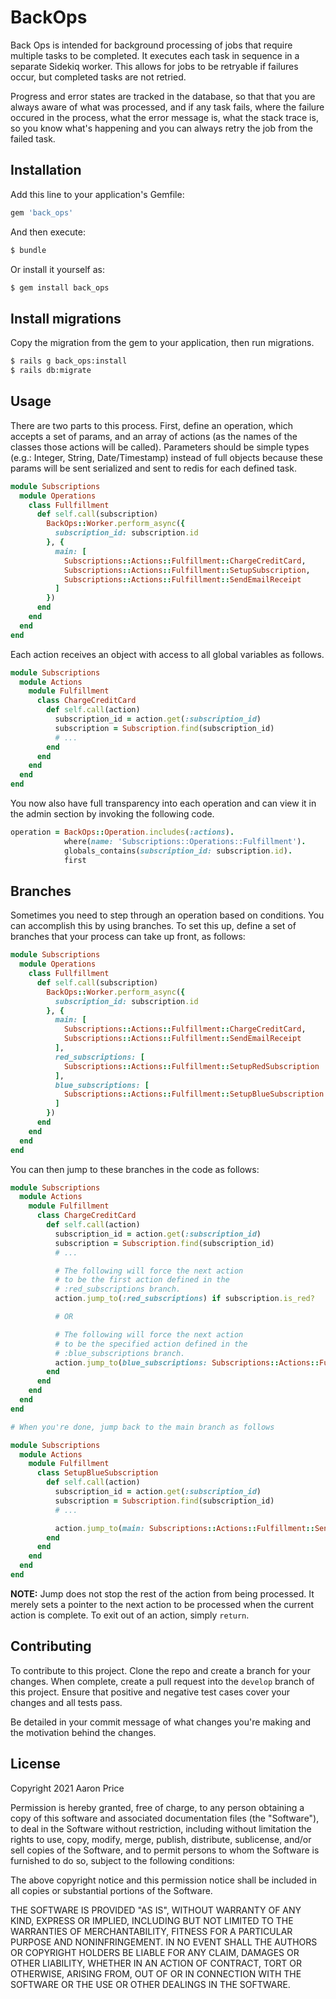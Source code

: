 # BackOps

Back Ops is intended for background processing of jobs that require multiple tasks to be completed. It executes each task in sequence in a separate Sidekiq worker. This allows for jobs to be retryable if failures occur, but completed tasks are not retried.

Progress and error states are tracked in the database, so that that you are always aware of what was processed, and if any task fails, where the failure occured in the process, what the error message is, what the stack trace is, so you know what's happening and you can always retry the job from the failed task.

## Installation
Add this line to your application's Gemfile:

```ruby
gem 'back_ops'
```

And then execute:
```bash
$ bundle
```

Or install it yourself as:
```bash
$ gem install back_ops
```

## Install migrations
Copy the migration from the gem to your application, then run migrations.

```bash
$ rails g back_ops:install
$ rails db:migrate
```

## Usage

There are two parts to this process. First, define an operation, which accepts a set of params, and an array of actions (as the names of the classes those actions will be called). Parameters should be simple types (e.g.: Integer, String, Date/Timestamp) instead of full objects because these params will be sent serialized and sent to redis for each defined task.

```ruby
module Subscriptions
  module Operations
    class Fullfillment
      def self.call(subscription)
        BackOps::Worker.perform_async({
          subscription_id: subscription.id
        }, {
          main: [
            Subscriptions::Actions::Fulfillment::ChargeCreditCard,
            Subscriptions::Actions::Fulfillment::SetupSubscription,
            Subscriptions::Actions::Fulfillment::SendEmailReceipt
          ]
        })
      end
    end
  end
end
```

Each action receives an object with access to all global variables as follows.

```ruby
module Subscriptions
  module Actions
    module Fulfillment
      class ChargeCreditCard
        def self.call(action)
          subscription_id = action.get(:subscription_id)
          subscription = Subscription.find(subscription_id)
          # ...
        end
      end
    end
  end
end
```

You now also have full transparency into each operation and can view it in the admin section by invoking the following code.

```ruby
operation = BackOps::Operation.includes(:actions).
            where(name: 'Subscriptions::Operations::Fulfillment').
            globals_contains(subscription_id: subscription.id).
            first
```

## Branches

Sometimes you need to step through an operation based on conditions. You can accomplish this by using branches. To set this up, define a set of branches that your process can take up front, as follows:

```ruby
module Subscriptions
  module Operations
    class Fullfillment
      def self.call(subscription)
        BackOps::Worker.perform_async({
          subscription_id: subscription.id
        }, {
          main: [
            Subscriptions::Actions::Fulfillment::ChargeCreditCard,
            Subscriptions::Actions::Fulfillment::SendEmailReceipt
          ],
          red_subscriptions: [
            Subscriptions::Actions::Fulfillment::SetupRedSubscription
          ],
          blue_subscriptions: [
            Subscriptions::Actions::Fulfillment::SetupBlueSubscription
          ]
        })
      end
    end
  end
end
```

You can then jump to these branches in the code as follows:

```ruby
module Subscriptions
  module Actions
    module Fulfillment
      class ChargeCreditCard
        def self.call(action)
          subscription_id = action.get(:subscription_id)
          subscription = Subscription.find(subscription_id)
          # ...

          # The following will force the next action
          # to be the first action defined in the
          # :red_subscriptions branch.
          action.jump_to(:red_subscriptions) if subscription.is_red?

          # OR

          # The following will force the next action
          # to be the specified action defined in the
          # :blue_subscriptions branch.
          action.jump_to(blue_subscriptions: Subscriptions::Actions::Fulfillment::SetupBlueSubscription) if subscription.is_blue?
        end
      end
    end
  end
end

# When you're done, jump back to the main branch as follows

module Subscriptions
  module Actions
    module Fulfillment
      class SetupBlueSubscription
        def self.call(action)
          subscription_id = action.get(:subscription_id)
          subscription = Subscription.find(subscription_id)
          # ...

          action.jump_to(main: Subscriptions::Actions::Fulfillment::SendEmailReceipt)
        end
      end
    end
  end
end
```

**NOTE:** Jump does not stop the rest of the action from being processed. It merely sets a pointer to the next action to be processed when the current action is complete. To exit out of an action, simply `return`.


## Contributing
To contribute to this project. Clone the repo and create a branch for your changes. When complete, create a pull request into the `develop` branch of this project. Ensure that positive and negative test cases cover your changes and all tests pass.

Be detailed in your commit message of what changes you're making and the motivation behind the changes.

## License

Copyright 2021 Aaron Price

Permission is hereby granted, free of charge, to any person obtaining a copy of this software and associated documentation files (the "Software"), to deal in the Software without restriction, including without limitation the rights to use, copy, modify, merge, publish, distribute, sublicense, and/or sell copies of the Software, and to permit persons to whom the Software is furnished to do so, subject to the following conditions:

The above copyright notice and this permission notice shall be included in all copies or substantial portions of the Software.

THE SOFTWARE IS PROVIDED "AS IS", WITHOUT WARRANTY OF ANY KIND, EXPRESS OR IMPLIED, INCLUDING BUT NOT LIMITED TO THE WARRANTIES OF MERCHANTABILITY, FITNESS FOR A PARTICULAR PURPOSE AND NONINFRINGEMENT. IN NO EVENT SHALL THE AUTHORS OR COPYRIGHT HOLDERS BE LIABLE FOR ANY CLAIM, DAMAGES OR OTHER LIABILITY, WHETHER IN AN ACTION OF CONTRACT, TORT OR OTHERWISE, ARISING FROM, OUT OF OR IN CONNECTION WITH THE SOFTWARE OR THE USE OR OTHER DEALINGS IN THE SOFTWARE.

